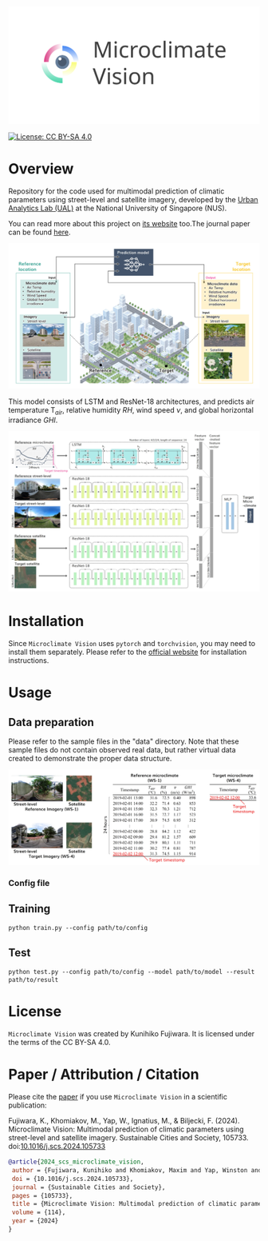 ![Logo](/images/logo_microclimate-vision.svg)

[![License: CC BY-SA 4.0](https://licensebuttons.net/l/by-sa/4.0/80x15.png)](https://creativecommons.org/licenses/by-sa/4.0/)

# Overview
Repository for the code used for multimodal prediction of climatic parameters using street-level and satellite imagery, developed by the [Urban Analytics Lab (UAL)](https://ual.sg/) at the National University of Singapore (NUS).

You can read more about this project on [its website](https://ual.sg/publication/2024-scs-microclimate-vision/) too.The journal paper can be found [here](https://doi.org/10.1016/j.scs.2024.105733). 



![concept](images/concept.jpg)

This model consists of LSTM and ResNet-18 architectures, and predicts air temperature T$_{air}$, relative humidity $RH$, wind speed $\nu$, and global horizontal irradiance $GHI$.

![model](images/model_archi.jpg)

# Installation

Since `Microclimate Vision` uses `pytorch` and `torchvision`, you may need to install them separately. Please refer to the [official website](https://pytorch.org/get-started/locally/) for installation instructions.

# Usage

## Data preparation
Please refer to the sample files in the "data" directory. Note that these sample files do not contain observed real data, but rather virtual data created to demonstrate the proper data structure.

![data](images/examle_datapoint.jpg)

### Config file

## Training
```
python train.py --config path/to/config
```
## Test
```
python test.py --config path/to/config --model path/to/model --result path/to/result
```

# License

`Microclimate Vision` was created by Kunihiko Fujiwara. It is licensed under the terms of the CC BY-SA 4.0.

# Paper / Attribution / Citation

Please cite the [paper](https://doi.org/10.1016/j.scs.2024.105733) if you use `Microclimate Vision` in a scientific publication:

Fujiwara, K., Khomiakov, M., Yap, W., Ignatius, M., & Biljecki, F. (2024). Microclimate Vision: Multimodal prediction of climatic parameters using street-level and satellite imagery. Sustainable Cities and Society, 105733. doi:[10.1016/j.scs.2024.105733](https://doi.org/10.1016/j.scs.2024.105733)

```bibtex
@article{2024_scs_microclimate_vision,
 author = {Fujiwara, Kunihiko and Khomiakov, Maxim and Yap, Winston and Ignatius, Marcel and Biljecki, Filip},
 doi = {10.1016/j.scs.2024.105733},
 journal = {Sustainable Cities and Society},
 pages = {105733},
 title = {Microclimate Vision: Multimodal prediction of climatic parameters using street-level and satellite imagery},
 volume = {114},
 year = {2024}
}
```
